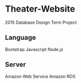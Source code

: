 # Theater-Website
2015 Database Design Term Project


Language
---------------------------
Bootstrap Javascript Node.js 


Server
----------------------
Amazon Web Service Amazon RDS
